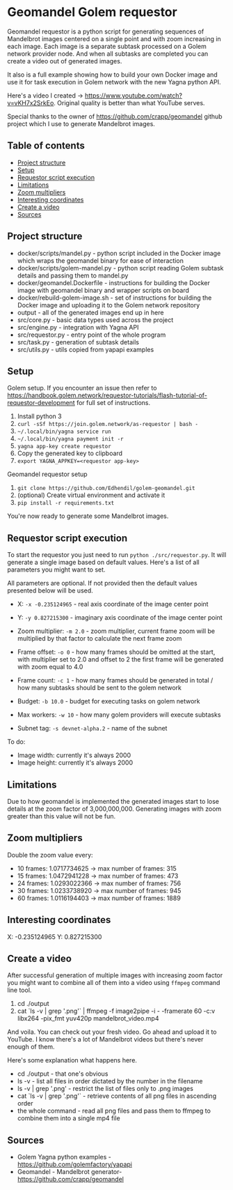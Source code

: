 # Geomandel Golem requestor

Geomandel requestor is a python script for generating sequences of Mandelbrot images centered on a single point and with zoom increasing in each image.
Each image is a separate subtask processed on a Golem network provider node. And when all subtasks are completed you can create a video out of generated images.

It also is a full example showing how to build your own Docker image and use it for task execution in Golem network with the new Yagna python API.

Here's a video I created -> https://www.youtube.com/watch?v=vKH7x2SrkEo. Original quality is better than what YouTube serves.

Special thanks to the owner of https://github.com/crapp/geomandel github project which I use to generate Mandelbrot images.

## Table of contents
* [Project structure](#project-structure)
* [Setup](#setup)
* [Requestor script execution](#requestor-script-execution)
* [Limitations](#limitations)
* [Zoom multipliers](#zoom-multipliers)
* [Interesting coordinates](#interesting-coordinates)
* [Create a video](#create-a-video)
* [Sources](#sources)

## Project structure

* docker/scripts/mandel.py - python script included in the Docker image which wraps the geomandel binary for ease of interaction
* docker/scripts/golem-mandel.py - python script reading Golem subtask details and passing them to mandel.py
* docker/geomandel.Dockerfile - instructions for building the Docker image with geomandel binary and wrapper scripts on board
* docker/rebuild-golem-image.sh - set of instructions for building the Docker image and uploading it to the Golem network repository
* output - all of the generated images end up in here
* src/core.py - basic data types used across the project
* src/engine.py - integration with Yagna API
* src/requestor.py - entry point of the whole program
* src/task.py - generation of subtask details
* src/utils.py - utils copied from yapapi examples

## Setup

Golem setup. If you encounter an issue then refer to https://handbook.golem.network/requestor-tutorials/flash-tutorial-of-requestor-development for full set of instructions.

1. Install python 3
1. `curl -sSf https://join.golem.network/as-requestor | bash -`
2. `~/.local/bin/yagna service run`
3. `~/.local/bin/yagna payment init -r`
4. `yagna app-key create requestor`
5. Copy the generated key to clipboard
6. `export YAGNA_APPKEY=<requestor app-key>`

Geomandel requestor setup

1. `git clone https://github.com/Edhendil/golem-geomandel.git`
2. (optional) Create virtual environment and activate it
3. `pip install -r requirements.txt`

You're now ready to generate some Mandelbrot images.

## Requestor script execution

To start the requestor you just need to run `python ./src/requestor.py`. It will generate a single image based on default values. Here's a list of all parameters you might want to set.

All parameters are optional. If not provided then the default values presented below will be used.

* X: `-x -0.235124965` - real axis coordinate of the image center point
* Y: `-y 0.827215300` - imaginary axis coordinate of the image center point
* Zoom multiplier: `-m 2.0` - zoom multiplier, current frame zoom will be multiplied by that factor to calculate the next frame zoom
* Frame offset: `-o 0` - how many frames should be omitted at the start, with multiplier set to 2.0 and offset to 2 the first frame will be generated with zoom equal to 4.0
* Frame count: `-c 1` - how many frames should be generated in total / how many subtasks should be sent to the golem network

* Budget: `-b 10.0` - budget for executing tasks on golem network
* Max workers: `-w 10` - how many golem providers will execute subtasks
* Subnet tag: `-s devnet-alpha.2` - name of the subnet

To do:
* Image width: currently it's always 2000 
* Image height: currently it's always 2000 

## Limitations

Due to how geomandel is implemented the generated images start to lose details at the zoom factor of 3,000,000,000. Generating images with zoom greater than this value will not be fun.

## Zoom multipliers

Double the zoom value every:

* 10 frames: 1.0717734625 -> max number of frames: 315
* 15 frames: 1.0472941228 -> max number of frames: 473
* 24 frames: 1.0293022366 -> max number of frames: 756
* 30 frames: 1.0233738920 -> max number of frames: 945
* 60 frames: 1.0116194403 -> max number of frames: 1889

## Interesting coordinates

X: -0.235124965
Y:  0.827215300

## Create a video

After successful generation of multiple images with increasing zoom factor you might want to combine all of them into a video using `ffmpeg` command line tool.

1. cd ./output
2. cat \`ls -v | grep '\.png'\` | ffmpeg -f image2pipe -i - -framerate 60 -c:v libx264 -pix_fmt yuv420p mandelbrot_video.mp4

And voila. You can check out your fresh video. Go ahead and upload it to YouTube. I know there's a lot of Mandelbrot videos but there's never enough of them.

Here's some explanation what happens here.

* cd ./output - that one's obvious
* ls -v - list all files in order dictated by the number in the filename
* ls -v | grep '\.png' - restrict the list of files only to .png images
* cat \`ls -v | grep '\.png'\` - retrieve contents of all png files in ascending order
* the whole command - read all png files and pass them to ffmpeg to combine them into a single mp4 file

## Sources

* Golem Yagna python examples - https://github.com/golemfactory/yapapi
* Geomandel - Mandelbrot generator- https://github.com/crapp/geomandel
